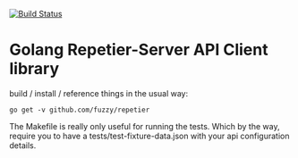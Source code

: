 [![Build Status](https://drone.dev.creepypoo.me/api/badges/wombat/repetier/status.svg)](https://drone.dev.creepypoo.me/wombat/repetier)

# Golang Repetier-Server API Client library

build / install / reference things in the usual way:

`go get -v github.com/fuzzy/repetier`

The Makefile is really only useful for running the tests. Which by the way,
require you to have a tests/test-fixture-data.json with your api configuration
details.
